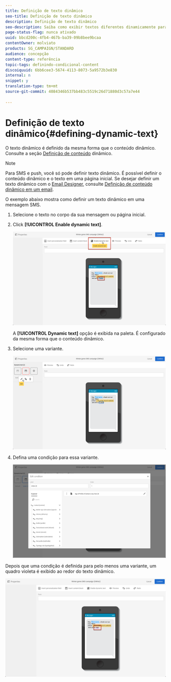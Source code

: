 ```yaml
---
title: Definição de texto dinâmico
seo-title: Definição de texto dinâmico
description: Definição de texto dinâmico
seo-description: Saiba como exibir textos diferentes dinamicamente para o usuário de acordo com as condições definidas no Adobe Campaign.
page-status-flag: nunca ativado
uuid: bbcd200c-4fb4-467b-ba39-09b8bee9bcaa
contentOwner: molviato
products: SG_CAMPAIGN/STANDARD
audience: concepção
content-type: referência
topic-tags: definindo-condicional-content
discoiquuid: 6bb6cee3-5674-4113-8073-5a9572b3e830
internal: n
snippet: y
translation-type: tm+mt
source-git-commit: 4084346b537bb483c5519c26d71880d3c57a7e44

---
```



# Definição de texto dinâmico{#defining-dynamic-text}

O texto dinâmico é definido da mesma forma que o conteúdo dinâmico. Consulte a seção [Definição de conteúdo](../../designing/using/personalization.md#defining-dynamic-content-in-an-email) dinâmico.

>[!NOTE]
>
>Para SMS e push, você só pode definir texto dinâmico. É possível definir o conteúdo dinâmico e o texto em uma página inicial. Se desejar definir um texto dinâmico com o [Email Designer](../../designing/using/overview.md), consulte [Definição de conteúdo dinâmico em um email](../../designing/using/personalization.md#defining-dynamic-content-in-an-email).

O exemplo abaixo mostra como definir um texto dinâmico em uma mensagem SMS.

1. Selecione o texto no corpo da sua mensagem ou página inicial.
1. Click **[!UICONTROL Enable dynamic text]**.

   ![](assets/dynamic_text_sms_1.png)

   A **[!UICONTROL Dynamic text]** opção é exibida na paleta. É configurado da mesma forma que o conteúdo dinâmico.

1. Selecione uma variante.

   ![](assets/dynamic_text_sms_2.png)

1. Defina uma condição para essa variante.

   ![](assets/dynamic_text_sms_4.png)

Depois que uma condição é definida para pelo menos uma variante, um quadro violeta é exibido ao redor do texto dinâmico.

![](assets/dynamic_text_sms_3.png)

